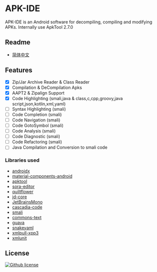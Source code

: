 # APK-IDE

APK-IDE is an Android software for decompiling, compiling and modifying APKs.
Internally use ApkTool 2.7.0

## Readme

* [简体中文](./README_zh.md)

## Features

- [x] Zip/Jar Archive Reader & Class Reader
- [x] Compilation & DeCompilation Apks
- [x] AAPT2 & Zipalign Support
- [x] Code Highlighting (smali,java & class,c,cpp,groovy,java script,json,kotlin,xml,yaml)
- [ ] Syntax Highlighting (smali)
- [ ] Code Completion (smali)
- [ ] Code Navigation (smali)
- [ ] Code GotoSymbol (smali)
- [ ] Code Analysis (smali)
- [ ] Code Diagnostic (smali)
- [ ] Code Refactoring (smali)
- [ ] Java Compilation and Conversion to smali code

### Libraries used

* [androidx](https://github.com/androidx/androidx)
* [material-components-android](https://github.com/material-components/material-components-android)
* [apktool](https://github.com/iBotPeaches/Apktool)
* [sora-editor](https://github.com/Rosemoe/sora-editor)
* [quiltflower](https://github.com/QuiltMC/quiltflower)
* [jd-core](https://github.com/java-decompiler/jd-core)
* [JetBrainsMono](https://github.com/JetBrains/JetBrainsMono)
* [cascadia-code](https://github.com/microsoft/cascadia-code)
* [smali](https://github.com/google/smali)
* [commons-text](https://github.com/apache/commons-text)
* [guava](https://github.com/google/guava)
* [snakeyaml](https://bitbucket.org/snakeyaml/snakeyaml)
* [xmlpull-xpp3](https://github.com/codelibs/xpp3)
* [xmlunit](https://github.com/xmlunit/xmlunit)

## License

[![Github license](https://img.shields.io/github/license/weg2020/apkide)](https://github.com/weg2020/apkide/blob/main/LICENSE)



